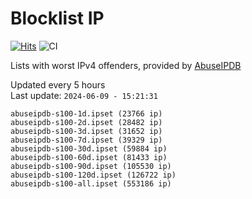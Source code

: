 # Blocklist IP

[![Hits](https://hits.seeyoufarm.com/api/count/incr/badge.svg?url=https%3A%2F%2Fgithub.com%2Fborestad%2Fblocklist-ip%2F&count_bg=%2379C83D&title_bg=%23555555&icon=&icon_color=%23E7E7E7&title=hits&edge_flat=false)](https://hits.seeyoufarm.com)  ![CI](https://img.shields.io/github/workflow/status/borestad/blocklist-ip/CI?style=flat-square)

Lists with worst IPv4 offenders, provided by [AbuseIPDB](https://www.abuseipdb.com/)

<!-- FOOTER-PLACEHOLDER -->
Updated every 5 hours<br>
Last update: `2024-06-09 - 15:21:31`
```
abuseipdb-s100-1d.ipset (23766 ip)
abuseipdb-s100-2d.ipset (28482 ip)
abuseipdb-s100-3d.ipset (31652 ip)
abuseipdb-s100-7d.ipset (39329 ip)
abuseipdb-s100-30d.ipset (59884 ip)
abuseipdb-s100-60d.ipset (81433 ip)
abuseipdb-s100-90d.ipset (105530 ip)
abuseipdb-s100-120d.ipset (126722 ip)
abuseipdb-s100-all.ipset (553186 ip)
```
